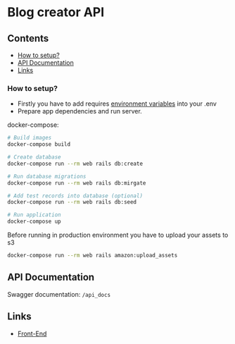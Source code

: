 # Blog creator API

## Contents
- [How to setup?](#how-to-setup)
- [API Documentation](#api-documentation)
- [Links](#links)

### How to setup?

- Firstly you have to add requires [environment variables](https://github.com/blog-creator-team/blog_creator_api/blob/master/.env.example) into your .env
- Prepare app dependencies and run server.

docker-compose:

```bash
# Build images
docker-compose build

# Create database
docker-compose run --rm web rails db:create

# Run database migrations
docker-compose run --rm web rails db:mirgate

# Add test records into database (optional)
docker-compose run --rm web rails db:seed

# Run application
docker-compose up

```

Before running in production environment you have to upload your assets to s3

```bash
docker-compose run --rm web rails amazon:upload_assets
```

## API Documentation

Swagger documentation: `/api_docs`

## Links

- [Front-End](https://github.com/blog-creator-team/blog-creator)
